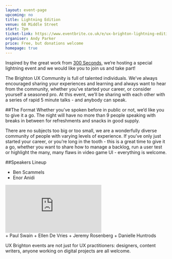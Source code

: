 ```yaml
---
layout: event-page
upcoming: no
title: Lightning Edition
venue: 68 Middle Street
start: 7pm
ticket-link: https://www.eventbrite.co.uk/e/ux-brighton-lightning-edition-tickets-19098567329
organiser: Andy Parker
price: Free, but donations welcome
homepage: true
---
```


Inspired by the great work from [300 Seconds](300seconds.co.uk), we’re hosting a special lightning event and we would like you to join us and take part!

The Brighton UX Community is full of talented individuals. We’ve always encouraged sharing your experiences and learning and always want to hear from the community, whether you’ve started your career, or consider yourself a seasoned pro. At this event, we’ll be sharing with each other with a series of rapid 5 minute talks - and anybody can speak.

##The Format
Whether you’ve spoken before in public or not, we’d like you to give it a go. The night will have no more than 9 people speaking with breaks in between for refreshments and snacks in good supply.

There are no subjects too big or too small, we are a wonderfully diverse community of people with varying levels of experience. If you’ve only just started your career, or you’re long in the tooth - this is a great time to give it a go, whether you want to share how to manage a backlog, run a user test or highlight the many, many flaws in video game UI - everything is welcome.

##Speakers Lineup
+ Ben Scammels 
+ Enor Anidi
<div class="responsive-height-limiter"><div class="embed-container vga"><iframe src="https://www.youtube.com/embed/3c0X0SbDWiM" frameborder="0" scrolling="no" allowfullscreen></iframe></div></div>
+ Paul Swain
+ Ellen De Vries
+ Jeremy Rosenberg
+ Danielle Huntrods

UX Brighton events are not just for UX practitioners: designers, content writers, anyone working on digital projects are all welcome.
